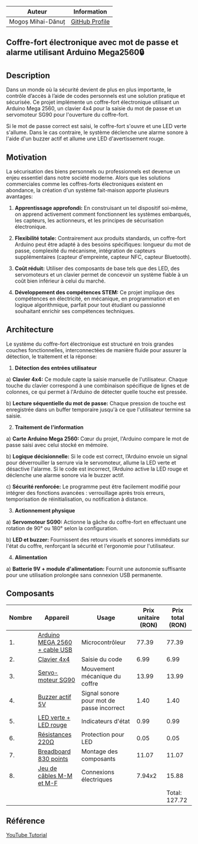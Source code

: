 | Auteur              | Information         |
|---------------------|---------------------|
| Mogoș Mihai-Dănuț | [GitHub Profile](https://github.com/Mihai160204) |

<h2>Coffre-fort électronique avec mot de passe et alarme utilisant Arduino Mega2560🔒</h2>

## Description

Dans un monde où la sécurité devient de plus en plus importante, le contrôle d’accès à l’aide de codes personnels est une solution pratique et sécurisée.
Ce projet implémente un coffre-fort électronique utilisant un Arduino Mega 2560, un clavier 4x4 pour la saisie du mot de passe et un servomoteur SG90 pour l'ouverture du coffre-fort.

Si le mot de passe correct est saisi, le coffre-fort s'ouvre et une LED verte s'allume. Dans le cas contraire, le système déclenche une alarme sonore à l'aide d'un buzzer actif et allume une LED d'avertissement rouge.

## Motivation

La sécurisation des biens personnels ou professionnels est devenue un enjeu essentiel dans notre société moderne. Alors que les solutions commerciales comme les coffres-forts électroniques existent en abondance, la création d'un système fait-maison apporte plusieurs avantages:

1) <b>Apprentissage approfondi:</b> En construisant un tel dispositif soi-même, on apprend activement comment fonctionnent les systèmes embarqués, les capteurs, les actionneurs, et les principes de sécurisation électronique.

2) <b>Flexibilité totale:</b> Contrairement aux produits standards, un coffre-fort Arduino peut être adapté à des besoins spécifiques: longueur du mot de passe, complexité du mécanisme, intégration de capteurs supplémentaires (capteur d'empreinte, capteur NFC, capteur Bluetooth).

3) <b>Coût réduit:</b> Utiliser des composants de base tels que des LED, des servomoteurs et un clavier permet de concevoir un système fiable à un coût bien inférieur à celui du marché.

4) <b>Développement des compétences STEM:</b> Ce projet implique des compétences en électricité, en mécanique, en programmation et en logique algorithmique, parfait pour tout étudiant ou passionné souhaitant enrichir ses compétences techniques.

## Architecture

Le système du coffre-fort électronique est structuré en trois grandes couches fonctionnelles, interconnectées de manière fluide pour assurer la détection, le traitement et la réponse:

1) <b>Détection des entrées utilisateur</b>

a) <b>Clavier 4x4:</b> Ce module capte la saisie manuelle de l'utilisateur. Chaque touche du clavier correspond à une combinaison spécifique de lignes et de colonnes, ce qui permet à l'Arduino de détecter quelle touche est pressée.

b) <b>Lecture séquentielle du mot de passe:</b> Chaque pression de touche est enregistrée dans un buffer temporaire jusqu'à ce que l'utilisateur termine sa saisie.

2) <b>Traitement de l'information</b>

a) <b>Carte Arduino Mega 2560: </b> Cœur du projet, l'Arduino compare le mot de passe saisi avec celui stocké en mémoire.

b) <b>Logique décisionnelle:</b> Si le code est correct, l’Arduino envoie un signal pour déverrouiller la serrure via le servomoteur, allume la LED verte et désactive l'alarme. Si le code est incorrect, l’Arduino active la LED rouge et déclenche une alarme sonore via le buzzer actif.

c) <b>Sécurité renforcée:</b> Le programme peut être facilement modifié pour intégrer des fonctions avancées : verrouillage après trois erreurs, temporisation de réinitialisation, ou notification à distance.

3) <b>Actionnement physique</b>

a) <b>Servomoteur SG90:</b> Actionne la gâche du coffre-fort en effectuant une rotation de 90° ou 180° selon la configuration.

b) <b>LED et buzzer:</b> Fournissent des retours visuels et sonores immédiats sur l'état du coffre, renforçant la sécurité et l'ergonomie pour l'utilisateur.

4) <b>Alimentation</b>

a) <b>Batterie 9V + module d'alimentation:</b> Fournit une autonomie suffisante pour une utilisation prolongée sans connexion USB permanente.

## Composants

| Nombre | Appareil                                                                                                                                                                                    | Usage                                        | Prix unitaire (RON)  |  Prix total (RON)  |
|--------|---------------------------------------------------------------------------------------------------------------------------------------------------------------------------------------------|----------------------------------------------|----------------------|--------------------|
|   1.   | [Arduino MEGA 2560 + cable USB](https://www.optimusdigital.ro/ro/compatibile-cu-arduino-mega/2560-placa-de-dezvoltare-compatibila-cu-arduino-mega-2560-atmega2560-ch340-si-cablu-50-cm.html?search_query=arduino+mega&results=107)                      | Microcontrôleur                              | 77.39                | 77.39              |
|   2.   | [Clavier 4x4](https://www.optimusdigital.ro/ro/senzori-senzori-de-atingere/470-tastatura-matriceala-4x4-cu-conector-pin-de-tip-mama.html?search_query=KEYPAD+4X4&results=4)	               | Saisie du code	                              | 6.99                 | 6.99               |
|   3.   | [Servo-moteur SG90](https://www.optimusdigital.ro/ro/motoare-servomotoare/26-micro-servomotor-sg90.html?search_query=servo+motor+sg90&results=11)	                                         | Mouvement mécanique du coffre	              | 13.99                | 13.99              |
|   4.   | [Buzzer actif 5V](https://www.optimusdigital.ro/ro/audio-buzzere/633-buzzer-activ-de-5-v.html?search_query=buzzer+activ&results=18)	                                                       | Signal sonore pour mot de passe incorrect    | 1.40                 | 1.40               |
|   5.   | [LED verte + LED rouge](https://www.optimusdigital.ro/ro/optoelectronice-led-uri/704-led-bicolor-de-3-mm-rosu-si-verde-cu-catod-comun.html?search_query=led+verde+si+rosu&results=58)       | Indicateurs d'état	                          | 0.99                 | 0.99               |
|   6.   | [Résistances 220Ω](https://www.ardumarket.ro/ro/product/12r-rezistenta-025w?gad_source=1&gbraid=0AAAAA-sic2THpYfHjQtxT-gGh5uNjzRU7&gclid=CjwKCAjwq7fABhB2EiwAwk-YbNMGppdCkNHmvr0KxCj4rfpuS-2DB0f-qqV8CVHxLQWQM2yVn0LbABoCSLAQAvD_BwE)	                                                                                                                                                                           | Protection pour LED	                        | 0.05                 | 0.05               |
|   7.   | [Breadboard 830 points](https://sigmanortec.ro/Breadboard-830-puncte-MB-102-p125923983)          | Montage des composants	                      | 11.07                 | 11.07               |
|   8.   | [Jeu de câbles M-M et M-F](https://sigmanortec.ro/40-Fire-Dupont-30cm-Tata-Mama-p210854349)	                                   | Connexions électriques	                      | 7.94x2               | 15.88              |
|        |                                                                                                                                                                                             |                                              |                      | Total: 127.72      |

## Référence

[YouTube Tutorial](https://www.youtube.com/watch?v=dDi6UTGd31k&ab_channel=ElectroSpark)

















  
